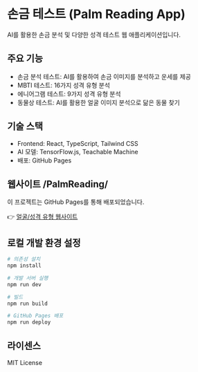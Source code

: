 # 손금 테스트 (Palm Reading App)

AI를 활용한 손금 분석 및 다양한 성격 테스트 웹 애플리케이션입니다.

## 주요 기능

- 손금 분석 테스트: AI를 활용하여 손금 이미지를 분석하고 운세를 제공
- MBTI 테스트: 16가지 성격 유형 분석
- 에니어그램 테스트: 9가지 성격 유형 분석
- 동물상 테스트: AI를 활용한 얼굴 이미지 분석으로 닮은 동물 찾기

## 기술 스택

- Frontend: React, TypeScript, Tailwind CSS
- AI 모델: TensorFlow.js, Teachable Machine
- 배포: GitHub Pages

## 웹사이트 /PalmReading/

이 프로젝트는 GitHub Pages를 통해 배포되었습니다.

👉 [얼굴/성격 유형 웹사이트](https://younsanghoon.github.io/PalmReading/)

## 로컬 개발 환경 설정

```bash
# 의존성 설치
npm install

# 개발 서버 실행
npm run dev

# 빌드
npm run build

# GitHub Pages 배포
npm run deploy
```

## 라이센스

MIT License
